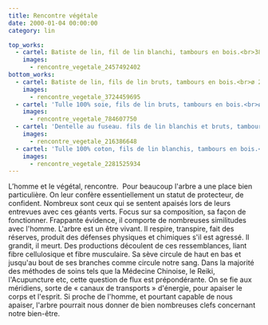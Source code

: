 ```yaml
---
title: Rencontre végétale
date: 2000-01-04 00:00:00
category: lin

top_works:
  - cartel: Batiste de lin, fil de lin blanchi, tambours en bois.<br>38x48 cm
    images:
      - rencontre_vegetale_2457492402
bottom_works:
  - cartel: Batiste de lin, fils de lin bruts, tambours en bois.<br>ø 26 cm
    images:
      - rencontre_vegetale_3724459695
  - cartel: 'Tulle 100% soie, fils de lin bruts, tambours en bois.<br>ø 17 cm<br>H: 160 cm'
    images:
      - rencontre_vegetale_784607750
  - cartel: 'Dentelle au fuseau. fils de lin blanchis et bruts, tambours en bois.<br>ø 11.5 cm<br>H: 160 cm'
    images:
      - rencontre_vegetale_216386648
  - cartel: 'Tulle 100% coton, fils de lin blanchis, tambours en bois.<br>ø 24 cm<br>H: 160 cm'
    images:
      - rencontre_vegetale_2281525934
---
```

L’homme et le végétal, rencontre.
​
Pour beaucoup l'arbre a une place bien particulière. On leur confère essentiellement un statut de protecteur, de confident. Nombreux sont ceux qui se sentent apaisés lors de leurs entrevues avec ces géants verts.
Focus sur sa composition, sa façon de fonctionner. Frappante évidence, il comporte de nombreuses similitudes avec l'homme. L'arbre est un être vivant. Il respire, transpire, fait des réserves, produit des défenses physiques et chimiques s'il est agressé. Il grandit, il meurt.
Des productions découlent de ces ressemblances, liant fibre cellulosique et fibre musculaire.
Sa sève circule de haut en bas et jusqu'au bout de ses branches comme circule notre sang. Dans la majorité des méthodes de soins tels que la Médecine Chinoise, le Reiki, l'Acupuncture etc, cette question de flux est prépondérante. On se fie aux méridiens, sorte de « canaux de transports » d'énergie, pour apaiser le corps et l'esprit.
Si proche de l'homme, et pourtant capable de nous apaiser, l'arbre pourrait nous donner de bien nombreuses clefs concernant notre bien-être.
